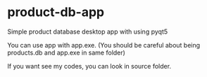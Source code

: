 # product-db-app

Simple product database desktop app with using pyqt5

You can use app with app.exe. (You should be careful about being products.db and app.exe in same folder)

If you want see my codes, you can look in source folder.
